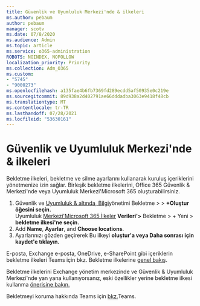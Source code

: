 ```yaml
---
title: Güvenlik ve Uyumluluk Merkezi'nde & ilkeleri
ms.author: pebaum
author: pebaum
manager: scotv
ms.date: 07/8/2020
ms.audience: Admin
ms.topic: article
ms.service: o365-administration
ROBOTS: NOINDEX, NOFOLLOW
localization_priority: Priority
ms.collection: Adm_O365
ms.custom:
- "5745"
- "9000273"
ms.openlocfilehash: a135fae4b6fb7369fd289ecdd5af50935e0c219e
ms.sourcegitcommit: 89d938a2d402791ae66dddadba3063e9418f48cb
ms.translationtype: MT
ms.contentlocale: tr-TR
ms.lasthandoff: 07/28/2021
ms.locfileid: "53630161"
---
```

# <a name="unified-retention-policies-in-the-security--compliance-center"></a>Güvenlik ve Uyumluluk Merkezi'nde & ilkeleri

Bekletme ilkeleri, bekletme ve silme ayarlarını kullanarak kuruluş içeriklerini yönetmenize izin sağlar. Birleşik bekletme ilkelerini, Office 365 Güvenlik & Merkezi'nde veya Uyumluluk Merkezi'Microsoft 365 oluşturabilirsiniz. 

1. Güvenlik ve [Uyumluluk & altında, Bilgi](https://go.microsoft.com/fwlink/p/?linkid=2077143)yönetimi Bekletme   >    >  **+Oluştur öğesini seçin.** <br/>
    Uyumluluk [Merkezi'Microsoft 365 İlkeler](https://go.microsoft.com/fwlink/p/?linkid=2077149) **Verileri'>** Bekletme > + Yeni  >  **bekletme ilkesi'ne seçin.**
2. Add **Name**, **Ayarlar**, and **Choose locations**.
3. Ayarlarınızı gözden geçirerek Bu ilkeyi **oluştur'a veya Daha sonrası** **için kaydet'e tıklayın.**  
      
E-posta, Exchange e-posta, OneDrive, e-SharePoint gibi içeriklerin bekletme ilkeleri Teams için bkz. Bekletme ilkelerine [genel bakış](https://go.microsoft.com/fwlink/?linkid=2127785).  
    
Bekletme ilkelerini Exchange yönetim merkezinde ve Güvenlik & Uyumluluk Merkezi'nde yan yana kullanıyorsanız, eski özellikler yerine bekletme ilkesi kullanma [önerisine bakın.](/microsoft-365/compliance/retention-policies#use-a-retention-policy-instead-of-older-features)  
    
Bekletmeyi koruma hakkında Teams için [bkz.](/microsoftteams/retention-policies)Teams.